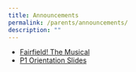 ```yaml
---
title: Announcements
permalink: /parents/announcements/
description: ""
---
```

* [Fairfield! The Musical](https://www.fmsp.moe.edu.sg/images/2023/musicalposter.jpg)
* [P1 Orientation Slides](https://www.fmsp.moe.edu.sg/files/P1%20Orientation_11%20Nov.pdf)
